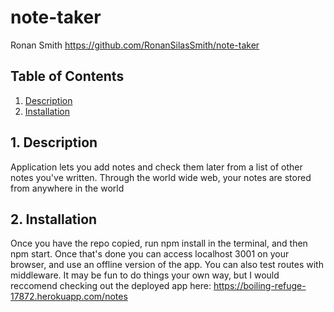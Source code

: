 # note-taker

Ronan Smith
https://github.com/RonanSilasSmith/note-taker

  ## Table of Contents

  1. [Description](#description)
  2. [Installation](#installation)

  <a name="description"></a>
  ## 1. Description

  Application lets you add notes and check them later from a list of other notes you've written.
  Through the world wide web, your notes are stored from anywhere in the world
 
  <a name="installation"></a> 
  ## 2. Installation

 Once you have the repo copied, run npm install in the terminal, and then npm start. Once that's done you can access localhost 3001 on your browser, and use an offline version of the app. You can also test routes with middleware.
 It may be fun to do things your own way, but I would reccomend checking out the deployed app here: https://boiling-refuge-17872.herokuapp.com/notes
